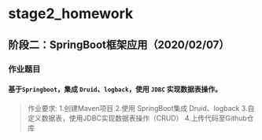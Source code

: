 # stage2_homework
## 阶段二：SpringBoot框架应用（2020/02/07）
###   作业题目
#### 基于`Springboot`，集成 `Druid`、`logback`，使用 `JDBC` 实现数据表操作。
> 作业要求:
  > 1.创建Maven项目
  > 2.使用 SpringBoot集成 Druid、logback
  > 3.自定义数据表，使用JDBC实现数据表操作（CRUD）
  > 4.上传代码至Github仓库
